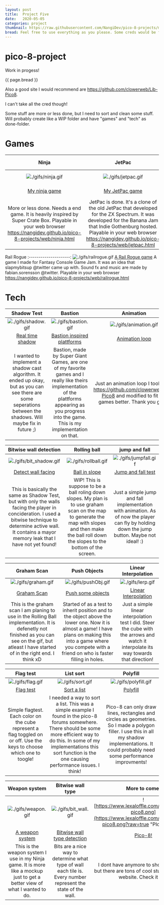 ```yaml
---
layout: post
title:  Project Five
date:   2020-05-05
categories: project
thumbnail: https://raw.githubusercontent.com/NangiDev/pico-8-projects/master/gifs/polyfill.gif
bread: Feel free to use everything as you please. Some creds would be fun, but not mandatory. The graphics for Ninja.p8 are all made by me, but are heavily inspired by another game, Super Crate Box http://supercratebox.com/
---
```

# pico-8-project

Work in progess!

{{ page.bread }}

Also a good site I would recommend are https://github.com/clowerweb/Lib-Pico8.

I can't take all the cred though!

Some stuff are more or less done, but I need to sort and clean some stuff.
Will probably create like a WIP folder and have "games" and "tech" as done-folder.

# Games

 Ninja                 |   JetPac                |   Corrupted Scrapyard
:---------------------:|:-----------------------:|:-----------------------:|
![./gifs/ninja.gif](./gifs/ninja.gif?raw=true "Ninja")  | ![./gifs/jetpac.gif](./gifs/jetpac.gif?raw=true "JetPac") | ![./gifs/scrappy.gif](./gifs/scrappy.gif?raw=true "Scrappy")
[My ninja game](./games/ninja.p8) | [My JetPac game](./games/jetpac.p8) | [My scrappy game](./games/crupt_scrpyrd.p8)
More or less done. Needs a end game. It is heavily inspired by Super Crate Box. Playable in your web browser https://nangidev.github.io/pico-8-projects/web/ninja.html | JetPac is done. It's a clone of the old JetPac that developed for the ZX Spectrum. It was developed for the Banana Jam that Indie Gothenburg hosted. Playable in your web browser https://nangidev.github.io/pico-8-projects/web/jetpac.html | Scrappy is not even playable. I had an idea, but it sort of spiraled away and became lots of tech demos instead.

 Rail Rogue
:---------------------:
![./gifs/railrogue.gif](./gifs/railrogue.gif?raw=true "Rail Rogue") 
[A Rail Rogue game](./games/railrogue.p8)
A game I made for Fantasy Console Game Jam. It was an idea that slapmybitsup @twitter came up with. Sound fx and music are made by fabian.sorensson @twitter. Playable in your web browser https://nangidev.github.io/pico-8-projects/web/railrogue.html

# Tech

 Shadow Test           |   Bastion                |   Animation
:---------------------:|:-----------------------:|:-----------------------:|
![./gifs/shadow.gif](./gifs/shadow.gif?raw=true "Shadow")  |                                                                 ![./gifs/bastion.gif](./gifs/bastion.gif?raw=true "Bastion") |                                                               ![./gifs/animation.gif](./gifs/anim.gif?raw=true "Animation")
[Real time shadow](./tech/shadow_test.p8) | [Bastion inspired plattforms](./tech/bastion.p8) | [Animation loop](./tech/animation.p8)
I wanted to implement a shadow cast algorithm. It ended up okay, but as you can see there are some seperations between the shadows. Will maybe fix in future ;) | Bastion, made by Super Giant Games, are one of my favorite games and I really like theirs implementation of the plattforms appearing as you progress into the game. This is my implementation on that. | Just an animation loop I took from https://github.com/clowerweb/Lib-Pico8 and modified to fit my games better. Thank you guys!

 Bitwise wall detection |   Rolling ball                |   jump and fall
:---------------------:|:-----------------------:|:-----------------------:|
![./gifs/bit_shadow.gif](./gifs/bit_shadow.gif?raw=true "Bit shadow")  |                                                           ![./gifs/rollball.gif](./gifs/rollball.gif?raw=true "Rolling ball") |                                                         ![./gifs/jumpfall.gif](./gifs/jumpfall.gif?raw=true "Jump and fall")
[Detect wall facing](./tech/bitwise.p8) | [Ball in slope](./tech/rolling_ball.p8) | [Jump and fall test](./tech/jump_fall.p8)
This is basically the same as Shadow Test, but with only the walls facing the player in concideration. I used a bitwise technique to determine active wall. It contains a mayor memory leak that I have not yet found! | WIP! This is suppose to be a ball roling down slopes. My plan is to use graham scan on the map to generate the map with slopes and then make the ball roll down the slopes to the bottom of the screen. | Just a simple jump and fall implementation with animation. As of now the player can fly by holding down the jump button. Maybe not ideal! :) 

 Graham Scan           |   Push Objects                |   Linear Interpolation
:---------------------:|:-----------------------:|:-----------------------:|
![./gifs/graham.gif](./gifs/graham.gif?raw=true "Graham")  |                                                                 ![./gifs/pushObj.gif](./gifs/pushObj.gif?raw=true "Push Objects") |                                                           ![./gifs/lerp.gif](./gifs/lerp.gif?raw=true "Linear Interpolation")
[Graham Scan](./tech/graham_scan.p8) | [Push some objects](./tech/push_obs.p8) | [Linear Interpolation](./tech/lerp.p8)
This is the graham scan I am planing to use in the Rolling Ball implementation. It is defenetly not finished as you can see on the gif, but atleast I have started of in the right end. I think xD | Started of as a test to inherit position and to the object above the lower one. Now it is almost a game! I have plans on making this into a game where you compete with a friend on who is faster filling in holes. |Just a simple linear interpolation test I did. Steer the cube with the arrows and watch it interpolate its way towards that direction!

 Flag test           |   List sort                |   Polyfill
:---------------------:|:-----------------------:|:-----------------------:|
![./gifs/flag.gif](./gifs/flag.gif?raw=true "Flag test")  |                                                                   ![./gifs/sort.gif](./gifs/sort.gif?raw=true "List Sort") |                                                                   ![./gifs/polyfill.gif](./gifs/polyfill.gif?raw=true "Polyfill")
[Flag test](./tech/flag_test.p8) | [Sort a list](./tech/sort_list.p8) | [Polyfill](./tech/polyfill.p8)
Simple flagtest. Each color on the cube represent a flag toggled on or off. Use the keys to choose which one to toogle!| I needed a way to sort a list. This was a simple example I found in the pico-8 forums somewhere. There should be some more efficient way to do this. In some of my implementations this sort function is the one causing performance issues. I think! | Pico-8 can only draw lines, rectangles and circles as geometries. So I made a polygon filler. I use this in all my shadow implementations. It could probably need some performance improvments!

 Weapon system           |   Bitwise wall type   |   More to come!
:---------------------:|:-----------------------:|:-----------------------:|
![./gifs/weapon.gif](./gifs/weapon.gif?raw=true "Weapon System")  |                                                           ![./gifs/bit_wall.gif](./gifs/bit_wall.gif?raw=true "Bastion") |                                                             ![https://www.lexaloffle.com/gfx/lexaloffle-pico8.png](https://www.lexaloffle.com/gfx/lexaloffle-pico8.png?raw=true "PIco-8 logo")
[A weapon system](./tech/weapon_sys.p8) | [Bitwise wall type detection](./tech/bitvise.p8) | [Pico-8!](https://www.lexaloffle.com/pico-8.php)
This is the weapon system I use in my Ninja game. It is more like a mockup just to get a better view of what I wanted to do.  | Bits are a nice way to determine what type of wall each tile is. Every number represent the state of the wall. | I dont have anymore to show right now, but there are tons of cool stuff on pico-8's website. Check it out!
